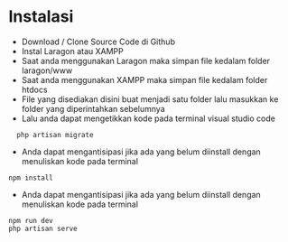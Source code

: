 # Instalasi
- Download / Clone Source Code di Github
- Instal Laragon atau XAMPP
- Saat anda menggunakan Laragon maka simpan file kedalam folder laragon/www
- Saat anda menggunakan XAMPP maka simpan file kedalam folder htdocs
- File yang disediakan disini buat menjadi satu folder lalu masukkan ke folder yang diperintahkan sebelumnya
- Lalu anda dapat mengetikkan kode pada terminal visual studio code
```
  php artisan migrate
```
- Anda dapat mengantisipasi jika ada yang belum diinstall dengan menuliskan kode pada terminal
```
npm install
```
- Anda dapat mengantisipasi jika ada yang belum diinstall dengan menuliskan kode pada terminal
```
npm run dev
php artisan serve
```
